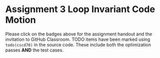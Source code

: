 # Assignment 3 Loop Invariant Code Motion

Please click on the badges above for the assignment handout and the invitation
to GitHub Classroom. TODO items have been marked using `todo(cscd70)` in the source code.
These include both the optimization passes **AND** the test cases.
